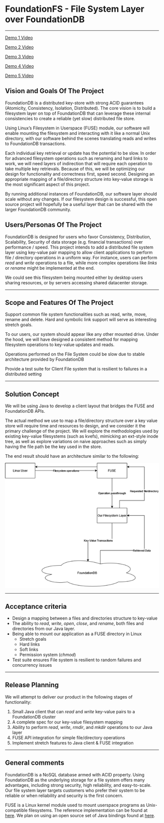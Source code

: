 # FoundationFS - File System Layer over FoundationDB

---

[Demo 1 Video](https://www.youtube.com/watch?v=zTL-7-rizSc)

[Demo 2 Video](https://youtu.be/6cjEmFCT3UU)

[Demo 3 Video](https://www.youtube.com/watch?v=KxgTht2I9VA)

[Demo 4 Video](https://youtu.be/i8d1wwhEPlw)

[Demo 5 Video](https://youtu.be/e5NDAjlDbDw)

## Vision and Goals Of The Project
FoundationDB is a distributed key-store with strong ACID guarantees (Atomicity, Consistency, Isolation, Distributed). The core vision is to build a filesystem layer on top of FoundationDB that can leverage these internal consistencies to create a reliable (yet slow) distributed file store.

Using Linux’s Filesystem in Userspace (FUSE) module, our software will enable mounting the filesystem and interacting with it like a normal Unix directory, with our software behind the scenes translating reads and writes to FoundationDB transactions.

Each individual key retrieval or update has the potential to be slow. In order for advanced filesystem operations such as renaming and hard links to work, we will need layers of indirection that will require each operation to take multiple key retrievals. Because of this, we will be optimizing our design for functionality and correctness first, speed second. Designing an appropriate mapping of a file/directory structure into key-value storage is the most significant aspect of this project.

By running additional instances of FoundationDB, our software layer should scale without any changes. If our filesystem design is successful, this open source project will hopefully be a useful layer that can be shared with the larger FoundationDB community.

## Users/Personas Of The Project

FoundationDB is designed for users who favor Consistency, Distribution, Scalability, Security of data storage (e.g. financial transactions) over performance / speed. This project intends to add a distributed file system layer using key-value pair mapping to allow client applications to perform file / directory operations in a uniform way. For instance, users can perform *read* and *write* operations to a file, while more complex operations like *links* or *rename* might be implemented at the end. 

We could see this filesystem being mounted either by desktop users sharing resources, or by servers accessing shared datacenter storage.

---

## Scope and Features Of The Project

Support common file system functionalities such as read, write, move, rename and delete. Hard and symbolic link support will serve as interesting stretch goals.

To our users, our system should appear like any other mounted drive. Under the hood, we will have designed a consistent method for mapping filesystem operations to key-value updates and reads.

Operations performed on the File System could be slow due to stable architecture provided by FoundationDB

Provide a test suite for Client File system that is resilient to failures in a distributed setting

---

## Solution Concept

We will be using Java to develop a client layout that bridges the FUSE and FoundationDB APIs.


The actual method we use to map a file/directory structure over a key value store will require time and resources to design, and we consider it the primary challenge of the project. We will explore the methodologies used by existing key-value filesystems (such as kvefs), mimicking an ext-style inode tree, as well as explore variations on naive approaches such as simply having the file path be the key used in the store.


The end result should have an architecture similar to the following:

![Image of Diagram](Architecture.png)

---

## Acceptance criteria

- Design a mapping between a files and directories structure to key-value
- The ability to *read*, *write*, *open*, *close*, and *rename*, both files and directories from our Java layer.
- Being able to mount our application as a FUSE directory in Linux
  + Stretch goals
  + Hard links
  + Soft links
  + Permission system (*chmod*)
- Test suite ensures File system is resilient to random failures and concurrency issues

---

## Release Planning

We will attempt to deliver our product in the following stages of functionality:
1. Small Java client that can *read* and *write* key-value pairs to a FoundationDB cluster
2. A complete spec for our key-value filesystem mapping
3. Ability to perform *read*, *write*, *rmdir*, and *mkdir* operations to our Java layer
4. FUSE API integration for simple file/directory operations
5. Implement stretch features to Java client & FUSE integration 

---
## General comments

FoundationDB is a NoSQL database armed with ACID property. Using FoundationDB as the underlying storage for a file system offers many advantages, including strong security, high reliability, and easy-to-scale. Our file system layer targets customers who prefer their system to be reliable or when reliability and security is the first concern.

FUSE is a Linux kernel module used to mount userspace programs as Unix-compatible filesystems. The reference implementation can be found at [here](https://github.com/libfuse/libfuse). We plan on using an open source set of Java bindings found at [here](https://github.com/SerCeMan/jnr-fuse).
